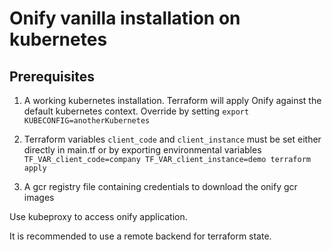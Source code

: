 # Onify vanilla installation on kubernetes 

## Prerequisites

1. A working kubernetes installation. Terraform will apply Onify against the default kubernetes context. Override by setting ```export KUBECONFIG=anotherKubernetes```

2. Terraform variables ```client_code``` and ```client_instance``` must be set either directly in main.tf or by exporting environmental variables  ```TF_VAR_client_code=company TF_VAR_client_instance=demo terraform apply```
3. A gcr registry file containing credentials to download the onify gcr images

Use kubeproxy to access onify application.

It is recommended to use a remote backend for terraform state.


